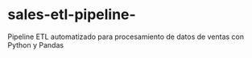 # sales-etl-pipeline-
Pipeline ETL automatizado para procesamiento de datos de ventas con Python y Pandas
